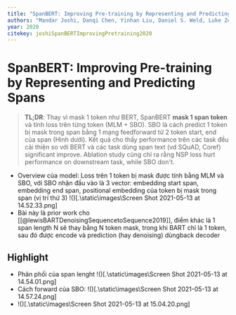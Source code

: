 ```yaml
---
title: "SpanBERT: Improving Pre-training by Representing and Predicting Spans"
authors: "Mandar Joshi, Danqi Chen, Yinhan Liu, Daniel S. Weld, Luke Zettlemoyer, Omer Levy"
year: 2020
citekey: joshiSpanBERTImprovingPretraining2020
---
```


# SpanBERT: Improving Pre-training by Representing and Predicting Spans
> **TL;DR**: Thay vì mask 1 token như BERT, SpanBERT **mask 1 span token** và tính loss trên từng token (MLM + SBO). SBO là cách predict 1 token bị mask trong span bằng 1 mạng feedforward từ 2 token start, end của span (Hình dưới). Kết quả cho thấy performance trên các task đều cải thiện so với BERT và các task dùng span text (vd SQuAD, Coref) significant improve. Ablation study cũng chỉ ra rằng NSP loss hurt performance on downstream task, while SBO don't.
- Overview của model: Loss trên 1 token bị mask được tính bằng MLM và SBO, với SBO nhận đầu vào là 3 vector: embedding start span, embedding end span, positional embedding của token bị mask trong span (vị trí thứ 3) !()[.\static\images\Screen Shot 2021-05-13 at 14.52.33.png]
- Bài này là prior work cho [[@lewisBARTDenoisingSequencetoSequence2019]], điểm khác là 1 span length N sẽ thay bằng N token mask, trong khi BART chỉ là 1 token, sau đó được encode và prediction (hay denoising) dùngback decoder

## Highlight
- Phân phối của span lenght !()[.\static\images\Screen Shot 2021-05-13 at 14.54.01.png]
- Cách forward của SBO: !()[.\static\images\Screen Shot 2021-05-13 at 14.57.24.png]
- !()[.\static\images\Screen Shot 2021-05-13 at 15.04.20.png]
